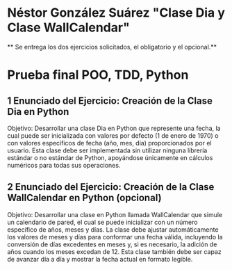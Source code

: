     
# Néstor González Suárez "Clase Dia y Clase WallCalendar"
** Se entrega los dos ejercicios solicitados, el obligatorio y el opcional.**

# Prueba final POO, TDD, Python


## 1 Enunciado del Ejercicio: Creación de la Clase Dia en Python

Objetivo: Desarrollar una clase Dia en Python que represente una fecha, la cual puede ser inicializada con valores por defecto (1 de enero de 1970) o con valores específicos de fecha (año, mes, día) proporcionados por el usuario. Esta clase debe ser implementada sin utilizar ninguna librería estándar o no estándar de Python, apoyándose únicamente en cálculos numéricos para todas sus operaciones.

## 2 Enunciado del Ejercicio: Creación de la Clase WallCalendar en Python (opcional)

Objetivo: Desarrollar una clase en Python llamada WallCalendar que simule un calendario de pared, el cual se puede inicializar con un número específico de años, meses y días. La clase debe ajustar automáticamente los valores de meses y días para conformar una fecha válida, incluyendo la conversión de días excedentes en meses y, si es necesario, la adición de años cuando los meses excedan de 12. Esta clase también debe ser capaz de avanzar día a día y mostrar la fecha actual en formato legible.